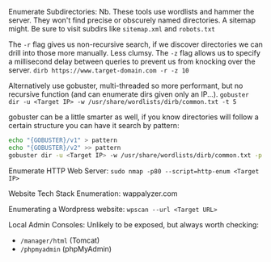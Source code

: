 Enumerate Subdirectories:
Nb. These tools use wordlists and hammer the server. They won't find precise or obscurely named directories.
A sitemap might. Be sure to visit subdirs like `sitemap.xml` and `robots.txt`

The `-r` flag gives us non-recursive search, if we discover directories we can drill into those more manually. Less clumsy.
The `-z` flag allows us to specify a millisecond delay between queries to prevent us from knocking over the server.
`dirb https://www.target-domain.com -r -z 10`

Alternatively use gobuster, multi-threaded so more performant, but no recursive function (and can enumerate dirs given only an IP...).
`gobuster dir -u <Target IP> -w /usr/share/wordlists/dirb/common.txt -t 5`

gobuster can be a little smarter as well, if you know directories will follow a certain structure you can have it search by pattern:
```bash
echo "{GOBUSTER}/v1" > pattern
echo "{GOBUSTER}/v2" >> pattern
gobuster dir -u <Target IP> -w /usr/share/wordlists/dirb/common.txt -p pattern
```

Enumerate HTTP Web Server:
`sudo nmap -p80 --script=http-enum <Target IP>`

Website Tech Stack Enumeration:
wappalyzer.com

Enumerating a Wordpress website:
`wpscan --url <Target URL>`

Local Admin Consoles:
Unlikely to be exposed, but always worth checking:
- `/manager/html` (Tomcat)
- `/phpmyadmin` (phpMyAdmin)